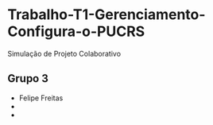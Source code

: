 # Trabalho-T1-Gerenciamento-Configura-o-PUCRS
Simulação de Projeto Colaborativo

## Grupo 3
- Felipe Freitas
- 
- 